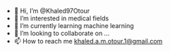 - 👋 Hi, I’m @Khaled97Otour
- 👀 I’m interested in medical fields 
- 🌱 I’m currently learning machine learning 
- 💞️ I’m looking to collaborate on ...
- 📫 How to reach me khaled.a.m.otour.1@gmail.com

<!---
Khaled97Otour/Khaled97Otour is a ✨ special ✨ repository because its `README.md` (this file) appears on your GitHub profile.
You can click the Preview link to take a look at your changes.
--->
